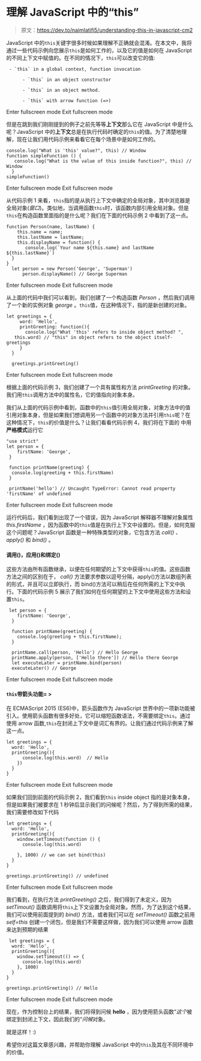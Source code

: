 # 理解 JavaScript 中的“this”

> 原文：<https://dev.to/naimlatifi5/understanding-this-in-javascript-cm2>

JavaScript 中的`this`关键字很多时候如果理解不正确就会混淆。在本文中，我将通过一些代码示例向您展示`this`是如何工作的，以及它的值是如何在 JavaScript 的不同上下文中赋值的。在不同的情况下，`this`可以改变它的值:

```
 - `this` in a global context, function invocation

      - `this` in an object constructor

      - `this` in an object method.

      - `this` with arrow function (=>) 
```

Enter fullscreen mode Exit fullscreen mode

但是在跳到我们刚刚提到的例子之前先等等**上下文**那么它在 JavaScript 中是什么呢？JavaScript 中的**上下文**总是在执行代码时确定的`this`的值。为了清楚地理解，现在让我们用代码示例来看看它在每个场景中是如何工作的。

```
console.log("What is 'this' value?", this) // Window
function simpleFunction () {
   console.log("What is the value of this inside function?", this) //  Window
  }
simpleFunction() 
```

Enter fullscreen mode Exit fullscreen mode

从代码示例 1 来看，`this`指的是从执行上下文中确定的全局对象，其中浏览器是全局对象(*窗口*)。类似地，当调用函数`this`时，该函数内部引用全局对象。但是`this`在构造函数里面指的是什么呢？我们在下面的代码示例 2 中看到了这一点。

```
function Person(name, lastName) {
    this.name = name;
    this.lastName = lastName;
    this.displayName = function() {
       console.log(`Your name ${this.name} and lastName ${this.lastName}`)
  }
}
  let person = new Person('George', 'Superman')
      person.displayName() // George Superman 
```

Enter fullscreen mode Exit fullscreen mode

从上面的代码中我们可以看到，我们创建了一个构造函数 *Person* ，然后我们调用了一个新的实例对象 *george* 。`this`值，在这种情况下，指的是新创建的对象。

```
let greetings = {
     word: 'Hello',
     printGreeting: function(){
       console.log("What 'this' refers to inside object method? ", 
   this.word) // "this" in object refers to the object itself- greetings
     }
  }

  greetings.printGreeting() 
```

Enter fullscreen mode Exit fullscreen mode

根据上面的代码示例 3，我们创建了一个具有属性和方法 *printGreeting* 的对象。我们用`this`调用方法中的属性名，它的值指向对象本身。

我们从上面的代码示例中看到，函数中的`this`值引用全局对象，对象方法中的值引用对象本身，但是如果我们想调用另一个函数中的对象方法并引用`this`呢？在这种情况下，`this`的价值是什么？让我们看看代码示例 4，我们将在下面的
中用**严格模式**运行它

```
"use strict"
let person = {
    firstName: 'George',
 }

 function printName(greeting) {
  console.log(greeting + this.firstName)
 }

 printName('hello') // Uncaught TypeError: Cannot read property 'firstName' of undefined 
```

Enter fullscreen mode Exit fullscreen mode

运行代码后，我们看到出现了一个错误，因为 JavaScript 解释器不理解对象属性 *this.firstName* ，因为函数中的`this`值是在执行上下文中设置的。但是，如何克服这个问题呢？JavaScript 函数是一种特殊类型的对象，它包含方法 *call()* 、 *apply()* 和 *bind()* 。

#### 调用()，应用()和绑定()

这些方法由所有函数继承，以便在任何期望的上下文中获得`this`的值。这些函数方法之间的区别在于， *call()* 方法要求参数以逗号分隔，apply()方法以数组列表的形式，并且可以立即执行，而 bind()方法可以稍后在任何所需的上下文中执行。下面的代码示例 5 展示了我们如何在任何期望的上下文中使用这些方法和设置`this`。

```
 let person = {
    firstName: 'George',
  }

  function printName(greeting) {
    console.log(greeting + this.firstName);
  }

  printName.call(person, 'Hello') // Hello George
  printName.apply(person, ['Hello there']) // Hello there George
  let executeLater = printName.bind(person)
  executeLater() // George 
```

Enter fullscreen mode Exit fullscreen mode

#### `this`带箭头功能= >

在 ECMAScript 2015 (ES6)中，箭头函数作为 JavaScript 世界中的一项新功能被引入。使用箭头函数有很多好处，它可以缩短函数语法，不需要绑定`this`。通过使用 arrow 函数,`this`在封闭上下文中是词汇有界的。让我们通过代码示例来了解这一点。

```
let greetings = {
  word: 'Hello',
  printGreeting(){
      console.log(this.word)  // Hello
    })
  }
} 
```

Enter fullscreen mode Exit fullscreen mode

如果我们回到前面的代码示例 2，我们看到`this` inside object 指的是对象本身，但是如果我们被要求在 1 秒钟后显示我们的问候呢？然后，为了得到所需的结果，我们需要修改如下代码

```
let greetings = {
  word: 'Hello',
  printGreeting(){
    window.setTimeout(function () {
      console.log(this.word) 

    }, 1000) // we can set bind(this)
  }
}

greetings.printGreeting() // undefined 
```

Enter fullscreen mode Exit fullscreen mode

我们看到，在执行方法 *printGreeting()* 之后，我们得到了未定义，因为 *setTimout()* 函数调用将`this`上下文设置为全局对象。然而，为了达到这个结果，我们可以使用前面提到的 *bind()* 方法，或者我们可以在 *setTimeout()* 函数之前用 *self=this* 创建一个闭包，但是我们不需要这样做，因为我们可以使用 arrow 函数
来达到预期的结果

```
 let greetings = {
  word: 'Hello',
  printGreeting(){
    window.setTimeout(() => {
      console.log(this.word)  
    }, 1000)
  }
}

greetings.printGreeting() // Hello 
```

Enter fullscreen mode Exit fullscreen mode

现在，作为控制台上的结果，我们将得到问候 **hello** ，因为使用箭头函数“*这个*被绑定到封闭上下文，因此我们的“*问候*对象。

就是这样！:)

希望你对这篇文章感兴趣，并帮助你理解 JavaScript 中的`this`及其在不同环境中的价值。